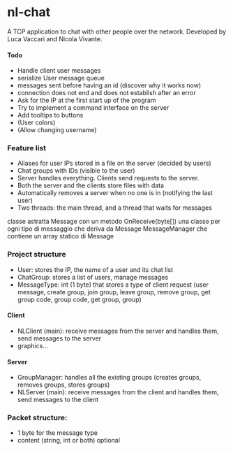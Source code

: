 # nl-chat
A TCP application to chat with other people over the network. Developed by Luca Vaccari and Nicola Vivante.

#### Todo
 - Handle client user messages
 - serialize User message queue 
 - messages sent before having an id (discover why it works now)
 - connection does not end and does not establish after an error
 - Ask for the IP at the first start up of the program
 - Try to implement a command interface on the server
 - Add tooltips to buttons
 - (User colors)
 - (Allow changing username)

### Feature list
 - Aliases for user IPs stored in a file on the server (decided by users)
 - Chat groups with IDs (visible to the user)
 - Server handles everything. Clients send requests to the server.
 - Both the server and the clients store files with data
 - Automatically removes a server when no one is in (notifying the last user)
 - Two threads: the main thread, and a thread that waits for messages

 classe astratta Message con un metodo OnReceive(byte[])
 una classe per ogni tipo di messaggio che deriva da Message
 MessageManager che contiene un array statico di Message

### Project structure
 - User: stores the IP, the name of a user and its chat list
 - ChatGroup: stores a list of users, manage messages
 - MessageType: int (1 byte) that stores a type of client request (user message, create group, join group, leave group, remove group, get group code, group code, get group, group)
#### Client
 - NLClient (main): receive messages from the server and handles them, send messages to the server
 - graphics...
#### Server
 - GroupManager: handles all the existing groups (creates groups, removes groups, stores groups)
 - NLServer (main): receive messages from the client and handles them, send messages to the client

### Packet structure:
 - 1 byte for the message type
 - content (string, int or both) optional

